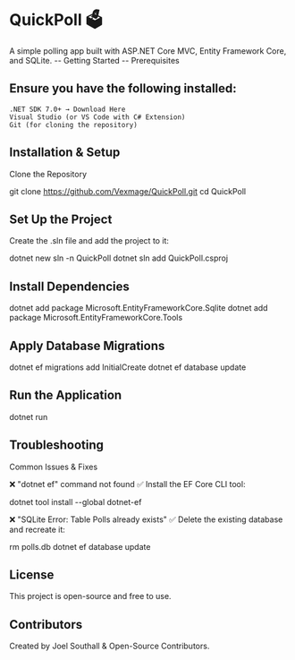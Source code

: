 # QuickPoll 🗳

A simple polling app built with ASP.NET Core MVC, Entity Framework Core, and SQLite.
-- Getting Started
-- Prerequisites

## Ensure you have the following installed:

    .NET SDK 7.0+ → Download Here
    Visual Studio (or VS Code with C# Extension)
    Git (for cloning the repository)

## Installation & Setup
Clone the Repository

git clone https://github.com/Vexmage/QuickPoll.git
cd QuickPoll

## Set Up the Project
Create the .sln file and add the project to it:

dotnet new sln -n QuickPoll
dotnet sln add QuickPoll.csproj

## Install Dependencies
dotnet add package Microsoft.EntityFrameworkCore.Sqlite
dotnet add package Microsoft.EntityFrameworkCore.Tools

## Apply Database Migrations
dotnet ef migrations add InitialCreate
dotnet ef database update

## Run the Application
dotnet run

## Troubleshooting
Common Issues & Fixes

❌ "dotnet ef" command not found
✅ Install the EF Core CLI tool:

dotnet tool install --global dotnet-ef

❌ "SQLite Error: Table Polls already exists"
✅ Delete the existing database and recreate it:

rm polls.db
dotnet ef database update

## License

This project is open-source and free to use.

## Contributors

Created by Joel Southall & Open-Source Contributors.
